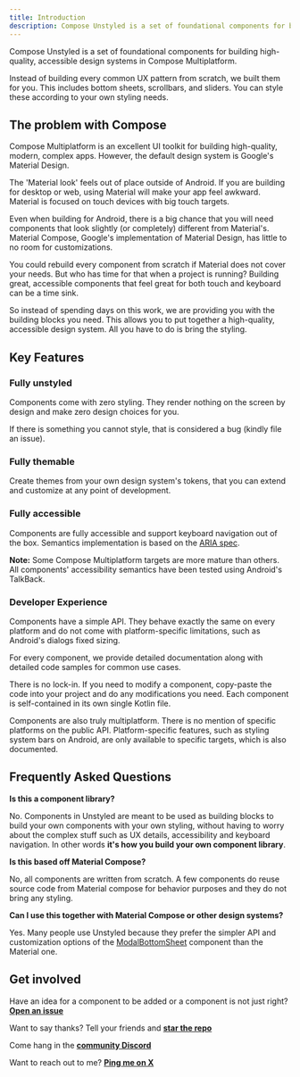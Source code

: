 ```yaml
---
title: Introduction
description: Compose Unstyled is a set of foundational components for building high-quality, accessible design systems in Compose Multiplatform.
---
```


Compose Unstyled is a set of foundational components for building high-quality, accessible design systems in Compose
Multiplatform.

Instead of building every common UX pattern from scratch, we built them for you. This includes bottom sheets,
scrollbars, and sliders. You can style these according to your own styling needs.

## The problem with Compose

Compose Multiplatform is an excellent UI toolkit for building high-quality, modern, complex apps. However, the default
design system is Google's Material Design.

The 'Material look' feels out of place outside of Android. If you are building for desktop or web, using Material will
make your app feel awkward. Material is focused on touch devices with big touch targets.

Even when building for Android, there is a big chance that you will need components that look slightly (or completely)
different from Material's. Material Compose, Google's implementation of Material Design, has little to no room for
customizations.

You could rebuild every component from scratch if Material does not cover your needs. But who has time for that when a
project is running? Building great, accessible components that feel great for both touch and keyboard can be a time
sink.

So instead of spending days on this work, we are providing you with the building blocks you need. This allows you to put
together a high-quality, accessible design system. All you have to do is bring the styling.

## Key Features

### Fully unstyled

Components come with zero styling. They render nothing on the screen by design and make zero design choices for you.

If there is something you cannot style, that is considered a bug (kindly file an issue).

### Fully themable

Create themes from your own design system's tokens, that you can extend and customize at any point of development. 

### Fully accessible

Components are fully accessible and support keyboard navigation out of the box. Semantics implementation is based on
the [ARIA spec](https://www.w3.org/WAI/ARIA/apg/patterns/).

**Note:** Some Compose Multiplatform targets are more mature than others. All components' accessibility semantics have
been tested using Android's TalkBack.

### Developer Experience

Components have a simple API. They behave exactly the same on every platform and do not come with platform-specific
limitations, such as Android's dialogs fixed sizing.

For every component, we provide detailed documentation along with detailed code samples for common use cases.

There is no lock-in. If you need to modify a component, copy-paste the code into your project and do any modifications
you need. Each component is self-contained in its own single Kotlin file.

Components are also truly multiplatform. There is no mention of specific platforms on the public API. Platform-specific
features, such as styling system bars on Android, are only available to specific targets, which is also documented.

## Frequently Asked Questions

**Is this a component library?**

No. Components in Unstyled are meant to be used as building blocks to build your own components
with your own styling, without having to worry about the complex stuff such as UX details, accessibility and keyboard
navigation. In other words **it's how you build your own component library**.

**Is this based off Material Compose?**

No, all components are written from scratch. A few components do reuse source code from Material compose for behavior
purposes and they do not bring any styling.

**Can I use this together with Material Compose or other design systems?**

Yes. Many people use Unstyled because they prefer the simpler API and customization options of
the [ModalBottomSheet](modal-bottom-sheet.md) component than the Material one.

## Get involved

Have an idea for a component to be added or a component is not just right? [**Open an issue**](https://github.com/composablehorizons/compose-unstyled/issues)

Want to say thanks? Tell your friends and [**star the repo**](https://github.com/composablehorizons/compose-unstyled)

Come hang in the [**community Discord**](https://discord.gg/AZ4X7vEr5p)

Want to reach out to me? [**Ping me on X**](https://x.com/alexstyl)